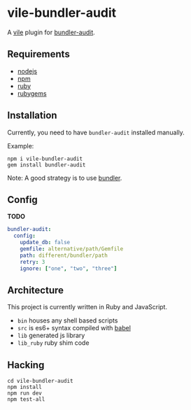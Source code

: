 # vile-bundler-audit

A [vile](http://github.com/brentlintner/vile) plugin for
[bundler-audit]().

## Requirements

- [nodejs](http://nodejs.org)
- [npm](http://npmjs.org)
- [ruby](http://ruby-lang.org)
- [rubygems](http://rubygems.org)

## Installation

Currently, you need to have `bundler-audit` installed manually.

Example:

    npm i vile-bundler-audit
    gem install bundler-audit

Note: A good strategy is to use [bundler](http://bundler.io).

## Config

**TODO**

```yml
bundler-audit:
  config:
    update_db: false
    gemfile: alternative/path/Gemfile
    path: different/bundler/path
    retry: 3
    ignore: ["one", "two", "three"]
```

## Architecture

This project is currently written in Ruby and JavaScript.

- `bin` houses any shell based scripts
- `src` is es6+ syntax compiled with [babel](https://babeljs.io)
- `lib` generated js library
- `lib_ruby` ruby shim code

## Hacking

    cd vile-bundler-audit
    npm install
    npm run dev
    npm test-all
